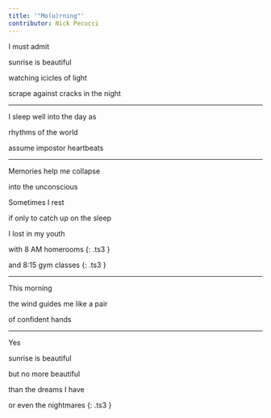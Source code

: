 ```yaml
---
title: '"Mo(u)rning"'
contributor: Nick Pecucci
---
```


I must admit

sunrise is beautiful

watching icicles of light

scrape against cracks in the night

---

I sleep well into the day as

rhythms of the world

assume impostor heartbeats

---

Memories help me collapse

into the unconscious

Sometimes I rest

if only to catch up on the sleep

I lost in my youth

with 8 AM homerooms
{: .ts3 }

and 8:15 gym classes
{: .ts3 }

---

This morning

the wind guides me like a pair

of confident hands

---

Yes

sunrise is beautiful

but no more beautiful

than the dreams I have

or even the nightmares
{: .ts3 }
